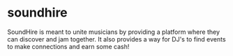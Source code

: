 # soundhire

SoundHire is meant to unite musicians by providing a platform where they can discover and jam together. It also provides a way for DJ's to find events to make connections and earn some cash!

